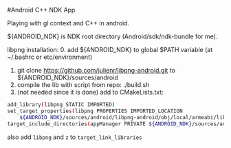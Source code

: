 #Android C++ NDK App

Playing with gl context and C++ in android.

${ANDROID_NDK} is NDK root directory (Android/sdk/ndk-bundle for me). 

libpng installation:
0. add ${ANDROID_NDK} to global $PATH variable (at ~/.bashrc or etc/environment)
1. git clone https://github.com/julienr/libpng-android.git to ${ANDROID_NDK}/sources/android
2. compile the lib with script from repo: ./build.sh
3. (not needed since it is done) add to CMakeLists.txt:
```bash
add_library(libpng STATIC IMPORTED)
set_target_properties(libpng PROPERTIES IMPORTED_LOCATION
    ${ANDROID_NDK}/sources/android/libpng-android/obj/local/armeabi/libpng.a)
target_include_directories(appManager PRIVATE ${ANDROID_NDK}/sources/android/libpng-android/jni)
```
also add `libpng` and `z` to `target_link_libraries`

